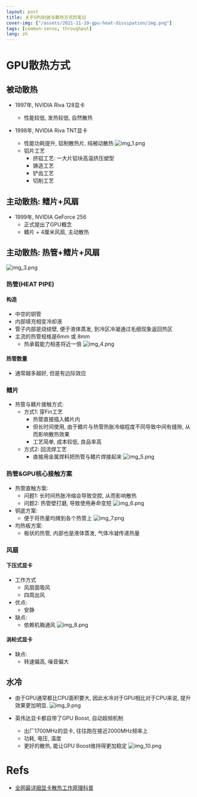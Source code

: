 ```yaml
---
layout: post
title: 关于GPU封装与散热方式的笔记
cover-img: ["/assets/2021-11-19-gpu-heat-dissipation/img.png"]
tags: [common-sense, throughput]
lang: zh
---
```


# GPU散热方式

## 被动散热
- 1997年, NVIDIA Riva 128显卡
  - 性能较低, 发热较低, 自然散热

- 1998年, NVIDIA Riva TNT显卡
  - 性能功耗提升, 铝制散热片, 纯被动散热
![img_1.png](/_assets/2021-11-19-gpu-heat-dissipation/img_1.png)
  - 铝片工艺
    - 挤铝工艺: 一大片铝块高温挤压塑型
    - 铸造工艺
    - 铲齿工艺
    - 切削工艺

## 主动散热: 鳍片+风扇
- 1999年, NVIDIA GeForce 256
  - 正式提出了GPU概念
  - 鳍片 + 4厘米风扇, 主动散热

## 主动散热: 热管+鳍片+风扇
![img_3.png](../_assets/2021-11-19-gpu-heat-dissipation/img_3.png)
### 热管(HEAT PIPE)
#### 构造
- 中空的铜管
- 内部填充相变冷却液
- 管子内部是烧结壁, 便于液体蒸发, 到冷区冷凝通过毛细现象返回热区
- 主流的热管规格是6mm 或 8mm
  - 热承载能力相差将近一倍
![img_4.png](../_assets/2021-11-19-gpu-heat-dissipation/img_4.png)

#### 热管数量
- 通常越多越好, 但是有边际效应
 
### 鳍片
- 热管与鳍片接触方式: 
  - 方式1: 穿Fin工艺
    - 热管直接插入鳍片内
    - 但长时间使用, 由于鳍片与热管热胀冷缩程度不同导致中间有缝隙, 从而影响散热效果
    - 工艺简单, 成本较低, 良品率高
  - 方式2: 回流焊工艺
    - 直接用金属焊料把热管与鳍片焊接起来
![img_5.png](../_assets/2021-11-19-gpu-heat-dissipation/img_5.png)

### 热管&GPU核心接触方案
- 热管直触方案: 
  - 问题1: 长时间热胀冷缩会导致空腔, 从而影响散热
  - 问题2: 热管壁打磨, 导致使用寿命变短
![img_6.png](../_assets/2021-11-19-gpu-heat-dissipation/img_6.png)
- 铜底方案:
  - 便于将热量均摊到各个热管上
![img_7.png](../_assets/2021-11-19-gpu-heat-dissipation/img_7.png)
- 均热板方案: 
  - 板状的热管, 内部也是液体蒸发, 气体冷凝传递热量

### 风扇
#### 下压式显卡
- 工作方式
  - 风扇面吸风
  - 四周出风
- 优点:
  - 安静
- 缺点:
  - 依赖机箱通风
![img_8.png](../_assets/2021-11-19-gpu-heat-dissipation/img_8.png)

#### 涡轮式显卡
- 缺点:
  - 转速偏高, 噪音偏大

## 水冷
- 由于GPU通常都比CPU面积要大, 因此水冷对于GPU相比对于CPU来说, 提升效果更加明显.
![img_9.png](../_assets/2021-11-19-gpu-heat-dissipation/img_9.png)

- 英伟达显卡都自带了GPU Boost, 自动超频机制
  - 出厂1700MHz的显卡, 往往跑在接近2000MHz频率上
  - 功耗, 电压, 温度
  - 更好的散热, 能让GPU Boost维持得更加稳定
![img_10.png](../_assets/2021-11-19-gpu-heat-dissipation/img_10.png)

# Refs
- [全网最详细显卡散热工作原理科普](https://www.zhihu.com/zvideo/1433777767221071872)

